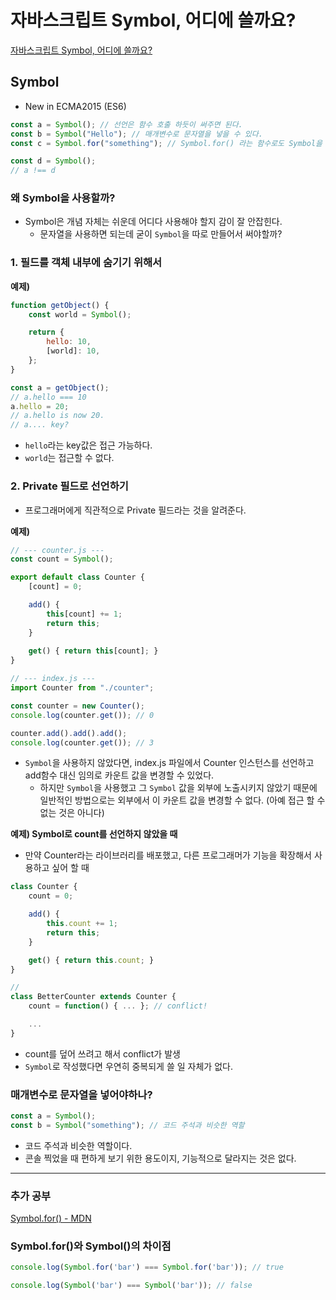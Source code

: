 # 자바스크립트 Symbol, 어디에 쓸까요?

[자바스크립트 Symbol, 어디에 쓸까요?](https://www.youtube.com/watch?v=11HkEyCrriE)

## Symbol

- New in ECMA2015 (ES6)

```jsx
const a = Symbol(); // 선언은 함수 호출 하듯이 써주면 된다.
const b = Symbol("Hello"); // 매개변수로 문자열을 넣을 수 있다.
const c = Symbol.for("something"); // Symbol.for() 라는 함수로도 Symbol을 만들 수 있다.

const d = Symbol();
// a !== d
```

### 왜 Symbol을 사용할까?

- Symbol은 개념 자체는 쉬운데 어디다 사용해야 할지 감이 잘 안잡힌다.
    - 문자열을 사용하면 되는데 굳이 `Symbol`을 따로 만들어서 써야할까?

### 1. 필드를 객체 내부에 숨기기 위해서

**예제)**

```jsx
function getObject() {
	const world = Symbol();

	return {
		hello: 10,
		[world]: 10,
	};
}

const a = getObject();
// a.hello === 10
a.hello = 20;
// a.hello is now 20.
// a.... key?
```

- `hello`라는 key값은 접근 가능하다.
- `world`는 접근할 수 없다.

### 2. Private 필드로 선언하기

- 프로그래머에게 직관적으로 Private 필드라는 것을 알려준다.

**예제)**

```jsx
// --- counter.js ---
const count = Symbol();

export default class Counter {
	[count] = 0;

	add() {
		this[count] += 1;
		return this;
	}
	
	get() { return this[count]; }
}

// --- index.js ---
import Counter from "./counter";

const counter = new Counter();
console.log(counter.get()); // 0

counter.add().add().add();
console.log(counter.get()); // 3
```

- `Symbol`을 사용하지 않았다면, index.js 파일에서 Counter 인스턴스를 선언하고 add함수 대신 임의로 카운트 값을 변경할 수 있었다.
    - 하지만 `Symbol`을 사용했고 그 `Symbol` 값을 외부에 노출시키지 않았기 때문에 일반적인 방법으로는 외부에서 이 카운트 값을 변경할 수 없다. (아예 접근 할 수 없는 것은 아니다)

**예제) Symbol로 count를 선언하지 않았을 때**

- 만약 Counter라는 라이브러리를 배포했고, 다른 프로그래머가 기능을 확장해서 사용하고 싶어 할 때

```jsx
class Counter {
	count = 0;

	add() {
		this.count += 1;
		return this;
	}

	get() { return this.count; }
}

// 
class BetterCounter extends Counter {
	count = function() { ... }; // conflict!

	...
}
```

- count를 덮어 쓰려고 해서 conflict가 발생
- `Symbol`로 작성했다면 우연히 중복되게 쓸 일 자체가 없다.

### 매개변수로 문자열을 넣어야하나?

```jsx
const a = Symbol();
const b = Symbol("something"); // 코드 주석과 비슷한 역할
```

- 코드 주석과 비슷한 역할이다.
- 콘솔 찍었을 때 편하게 보기 위한 용도이지, 기능적으로 달라지는 것은 없다.

---
### 추가 공부

[Symbol.for() - MDN](https://developer.mozilla.org/en-US/docs/Web/JavaScript/Reference/Global_Objects/Symbol/for)

### Symbol.for()와 Symbol()의 차이점

```jsx
console.log(Symbol.for('bar') === Symbol.for('bar')); // true

console.log(Symbol('bar') === Symbol('bar')); // false
```